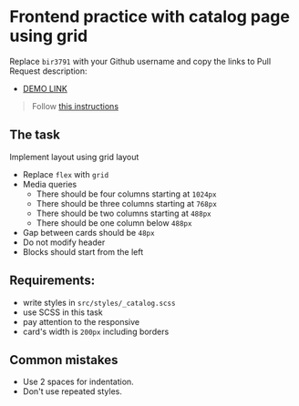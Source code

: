 # Frontend practice with catalog page using grid
Replace `bir3791` with your Github username and copy the links to Pull Request description:
- [DEMO LINK](https://bir3791.github.io/layout_catalog_grid/)

> Follow [this instructions](https://github.com/mate-academy/layout_task-guideline#how-to-solve-the-layout-tasks-on-github)

## The task
Implement layout using grid layout

- Replace `flex` with `grid`
- Media queries
  - There should be four columns starting at `1024px`
  - There should be three columns starting at `768px`
  - There should be two columns starting at `488px`
  - There should be one column below `488px`
- Gap between cards should be `48px`
- Do not modify header
- Blocks should start from the left


## Requirements:
- write styles in `src/styles/_catalog.scss`
- use SCSS in this task
- pay attention to the responsive
- card's width is `200px` including borders

## Common mistakes
- Use 2 spaces for indentation.
- Don't use repeated styles.
